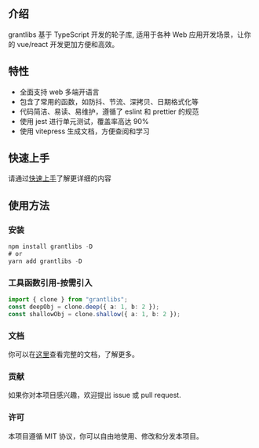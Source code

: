 ## 介绍

grantlibs 基于 TypeScript 开发的轮子库, 适用于各种 Web 应用开发场景，让你的 vue/react 开发更加方便和高效。

## 特性

- 全面支持 web 多端开语言
- 包含了常用的函数，如防抖、节流、深拷贝、日期格式化等
- 代码简洁、易读、易维护，遵循了 eslint 和 prettier 的规范
- 使用 jest 进行单元测试，覆盖率高达 90%
- 使用 vitepress 生成文档，方便查阅和学习

## 快速上手

请通过[快速上手](/guide/install)了解更详细的内容

## 使用方法

### 安装

```ts
npm install grantlibs -D
# or
yarn add grantlibs -D
```

### 工具函数引用-按需引入

```typescript
import { clone } from "grantlibs";
const deepObj = clone.deep({ a: 1, b: 2 });
const shallowObj = clone.shallow({ a: 1, b: 2 });
```

### 文档

你可以在[这里](https://foreverguo.github.io/grantlibs/)查看完整的文档，了解更多。

### 贡献

如果你对本项目感兴趣，欢迎提出 issue 或 pull request.

### 许可

本项目遵循 MIT 协议，你可以自由地使用、修改和分发本项目。
